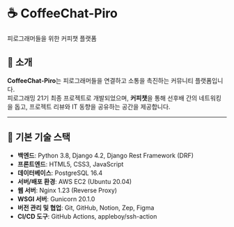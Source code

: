 # ☕ CoffeeChat-Piro  
피로그래머들을 위한 커피챗 플랫폼

## 📖 소개
**CoffeeChat-Piro**는 피로그래머들을 연결하고 소통을 촉진하는 커뮤니티 플랫폼입니다.  
피로그래밍 21기 최종 프로젝트로 개발되었으며, **커피챗**을 통해 선후배 간의 네트워킹을 돕고, 프로젝트 리뷰와 IT 동향을 공유하는 공간을 제공합니다.

---

## 🎯 기본 기술 스택
- **백엔드**: Python 3.8, Django 4.2, Django Rest Framework (DRF)  
- **프론트엔드**: HTML5, CSS3, JavaScript  
- **데이터베이스**: PostgreSQL 16.4  
- **서버/배포 환경**: AWS EC2 (Ubuntu 20.04)  
- **웹 서버**: Nginx 1.23 (Reverse Proxy)  
- **WSGI 서버**: Gunicorn 20.1.0  
- **버전 관리 및 협업**: Git, GitHub, Notion, Zep, Figma  
- **CI/CD 도구**: GitHub Actions, appleboy/ssh-action  
